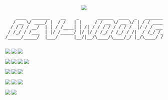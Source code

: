 <div align=center>
<img src="https://hits.seeyoufarm.com/api/count/incr/badge.svg?url=https%3A%2F%2Fgithub.com%2Fcoldwoong&count_bg=%2379C83D&title_bg=%23555555&icon=github.svg&icon_color=%23E7E7E7&title=+&edge_flat=false"/>
</div>

<pre align=center>
    ____  _______    __    _       ______  ____  _   ________          
   / __ \/ ____/ |  / /   | |     / / __ \/ __ \/ | / / ____/ __    __ 
  / / / / __/  | | / /____| | /| / / / / / / / /  |/ / / ____/ /___/ /_
 / /_/ / /___  | |/ /_____/ |/ |/ / /_/ / /_/ / /|  / /_/ /_  __/_  __/
/_____/_____/  |___/      |__/|__/\____/\____/_/ |_/\____/ /_/   /_/   

</pre>

                                                                                                    
<img src="https://img.shields.io/badge/.NET Core-7F2B7B?style=flat-square&logo=dotnet&logoColor=white"/><a/>
<img src="https://img.shields.io/badge/C%20Sharp-239120?style=flat-square&logo=csharp&logoColor=white"/><a/>
<img src="https://img.shields.io/badge/Unity-FFFFFF?style=flat-square&logo=unity&logoColor=black"/><a/>

<img src="https://img.shields.io/badge/Git-F05032?style=flat-square&logo=git&logoColor=white"/><a/>
<img src="https://img.shields.io/badge/Github-181717?style=flat-square&logo=github&logoColor=white"/><a/>
<img src="https://img.shields.io/badge/SourceTree-0052CC?style=flat-square&logo=sourcetree&logoColor=white"/></a>
<img src="https://img.shields.io/badge/GitKraken-179287?style=flat-square&logo=gitkraken&logoColor=white"/></a>

<img src="https://img.shields.io/badge/Mac%20OS-333333?style=flat-square&logo=apple&logoColor=white"/><a/>
<img src="https://img.shields.io/badge/Linux-DC8634?style=flat-square&logo=linux&logoColor=white"/><a/>
<img src="https://img.shields.io/badge/Windows-0078D6?style=flat-square&logo=Windows&logoColor=white"/></a>

<img src="https://img.shields.io/badge/Jetbrains%20Rider-000000?style=flat-square&logo=rider&logoColor=white"/></a>
<img src="https://img.shields.io/badge/Visual Studio-5C2D91?style=flat-square&logo=VisualStudio&logoColor=white"/></a>
<img src="https://img.shields.io/badge/Visual Studio Code-007ACC?style=flat-square&logo=VisualStudioCode&logoColor=white"/></a>


<img src="https://github-readme-stats.vercel.app/api/top-langs/?username=dev-woong&layout=compact&theme=gotham&include_all_commits=true&exclude_repo=Mac-Settings,dev-woong,dev-woong.github.io"/>
<img src="https://github-readme-stats.vercel.app/api?username=dev-woong&show_icons=true&theme=gotham&exclude_repo=Mac-Settings,dev-woong,dev-woong.github.io"/>


<!--
**coldwoong/coldwoong** is a ✨ _special_ ✨ repository because its `README.md` (this file) appears on your GitHub profile.

Here are some ideas to get you started:

- 🔭 I’m currently working on ...
- 🌱 I’m currently learning ...
- 👯 I’m looking to collaborate on ...
- 🤔 I’m looking for help with ...
- 💬 Ask me about ...
- 📫 How to reach me: ...
- 😄 Pronouns: ...
- ⚡ Fun fact: ...
-->
